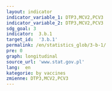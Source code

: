 ```yaml
---
layout: indicator
indicator_variable_1: DTP3,MCV2,PCV3
indicator_variable_2: DTP3,MCV2,PCV3
sdg_goal: 3
indicator:  3.b.1
target_id:  '3.b.1'
permalink: /en/statistics_glob/3-b-1/
pre: 0
graph: longitudinal
source_url: 'www.stat.gov.pl'
lang:  en
kategorie: by vaccines
zmienne: DTP3,MCV2,PCV3
---
```


